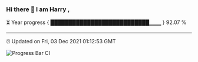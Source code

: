 ### Hi there 👋 I am Harry , 

⏳ Year progress { ███████████████████████████▁▁▁ } 92.07 %

---

⏰ Updated on Fri, 03 Dec 2021 01:12:53 GMT

![Progress Bar CI](https://github.com/duykhang68/duykhang68/workflows/Progress%20Bar%20CI/badge.svg)
